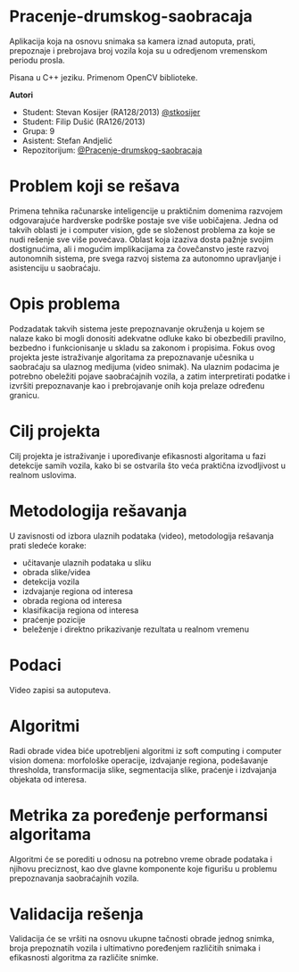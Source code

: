 # Pracenje-drumskog-saobracaja

Aplikacija koja na osnovu snimaka sa kamera iznad autoputa, prati, prepoznaje i prebrojava broj vozila koja su u odredjenom vremenskom periodu prosla.

Pisana u C++ jeziku. Primenom OpenCV biblioteke.

**Autori**

+ Student: Stevan Kosijer (RA128/2013) [@stkosijer](https://github.com/skosijer)
+ Student: Filip Dušić (RA126/2013) 
+ Grupa: 9
+ Asistent: Stefan Andjelić
+ Repozitorijum: [@Pracenje-drumskog-saobracaja](https://github.com/skosijer/Pracenje-drumskog-saobracaja)

# Problem koji se rešava

Primena tehnika računarske inteligencije u praktičnim domenima razvojem odgovarajuće hardverske podrške postaje sve više uobičajena. Jedna od takvih oblasti je i computer vision, gde se složenost problema za koje se nudi rešenje sve više povećava. Oblast koja izaziva dosta pažnje svojim dostignućima, ali i mogućim implikacijama za čovečanstvo jeste razvoj autonomnih sistema, pre svega razvoj sistema za autonomno upravljanje i asistenciju u saobraćaju.

# Opis problema

Podzadatak takvih sistema jeste prepoznavanje okruženja u kojem se nalaze kako bi mogli donositi adekvatne odluke kako bi obezbedili pravilno, bezbedno i funkcionisanje u skladu sa zakonom i propisima. Fokus ovog projekta jeste istraživanje algoritama za prepoznavanje učesnika u saobraćaju sa ulaznog medijuma (video snimak). Na ulaznim podacima je potrebno obeležiti pojave saobraćajnih vozila, a zatim interpretirati podatke i izvršiti prepoznavanje kao i prebrojavanje onih koja prelaze određenu granicu.

# Cilj projekta

Cilj projekta je istraživanje i upoređivanje efikasnosti algoritama u fazi detekcije samih vozila, kako bi se ostvarila što veća praktična izvodljivost u realnom uslovima.

# Metodologija rešavanja

U zavisnosti od izbora ulaznih podataka (video), metodologija rešavanja prati sledeće korake:

- učitavanje ulaznih podataka u sliku
- obrada slike/videa
- detekcija vozila
- izdvajanje regiona od interesa
- obrada regiona od interesa
- klasifikacija regiona od interesa
- praćenje pozicije
- beleženje i direktno prikazivanje rezultata u realnom vremenu

# Podaci

Video zapisi sa autoputeva.

# Algoritmi

Radi obrade videa biće upotrebljeni algoritmi iz soft computing i computer vision domena: morfološke operacije, izdvajanje regiona, podešavanje thresholda, transformacija slike, segmentacija slike, praćenje i izdvajanja objekata od interesa.

# Metrika za poređenje performansi algoritama

Algoritmi će se porediti u odnosu na potrebno vreme obrade podataka i njihovu preciznost, kao dve glavne komponente koje figurišu u problemu prepoznavanja saobraćajnih vozila.

# Validacija rešenja

Validacija će se vršiti na osnovu ukupne tačnosti obrade jednog snimka, broja prepoznatih vozila i ultimativno poređenjem različitih snimaka i efikasnosti algoritma za različite snimke.


